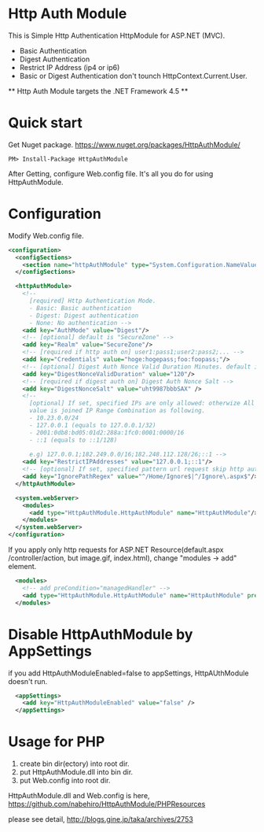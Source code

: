 # Http Auth Module
This is Simple Http Authentication HttpModule for ASP.NET (MVC).
- Basic Authentication
- Digest Authentication 
- Restrict IP Address (ip4 or ip6)
- Basic or Digest Authentication don't tounch HttpContext.Current.User.

** Http Auth Module targets the .NET Framework 4.5 **

# Quick start
Get Nuget package.
https://www.nuget.org/packages/HttpAuthModule/

```
PM> Install-Package HttpAuthModule
``` 

After Getting, configure Web.config file.
It's all you do for using HttpAuthModule.

# Configuration
Modify Web.config file.

```XML
<configuration>
  <configSections>
    <section name="httpAuthModule" type="System.Configuration.NameValueFileSectionHandler" />
  </configSections>

  <httpAuthModule>
    <!--
      [required] Http Authentication Mode.
      - Basic: Basic authentication
      - Digest: Digest authentication
      - None: No authentication -->
    <add key="AuthMode" value="Digest"/>
    <!-- [optional] default is "SecureZone" -->
    <add key="Realm" value="SecureZone"/>
    <!-- [required if http auth on] user1:pass1;user2:pass2;... -->
    <add key="Credentials" value="hoge:hogepass;foo:foopass;"/>
    <!-- [optional] Digest Auth Nonce Valid Duration Minutes. default is 120 -->
    <add key="DigestNonceValidDuration" value="120"/>
    <!-- [required if digest auth on] Digest Auth Nonce Salt -->
    <add key="DigestNonceSalt" value="uht9987bbbSAX" />
    <!--
      [optional] If set, specified IPs are only allowed: otherwize All IPs are allowed.
      value is joined IP Range Combination as following.
      - 10.23.0.0/24
      - 127.0.0.1 (equals to 127.0.0.1/32)
      - 2001:0db8:bd05:01d2:288a:1fc0:0001:0000/16
      - ::1 (equals to ::1/128)
      
      e.g) 127.0.0.1;182.249.0.0/16;182.248.112.128/26;::1 -->
    <add key="RestrictIPAddresses" value="127.0.0.1;::1"/>
    <!-- [optional] If set, specified pattern url request skip http auth and IP Restriction. -->
    <add key="IgnorePathRegex" value="^/Home/Ignore$|^/Ignore\.aspx$"/>
  </httpAuthModule>

  <system.webServer>
    <modules>
      <add type="HttpAuthModule.HttpAuthModule" name="HttpAuthModule"/>
    </modules> 
  </system.webServer>
</configuration>
```


If you apply only http requests for ASP.NET Resource(default.aspx /controller/action, but image.gif, index.html), change "modules -> add" element. 
```XML
  <modules>
    <!-- add preCondition="managedHandler" -->
    <add type="HttpAuthModule.HttpAuthModule" name="HttpAuthModule" preCondition="managedHandler" />
  </modules> 
```

# Disable HttpAuthModule by AppSettings
if you add HttpAuthModuleEnabled=false to appSettings, HttpAUthModule doesn't run.
```XML
  <appSettings>
    <add key="HttpAuthModuleEnabled" value="false" />   
  </appSettings>
```



# Usage for PHP
1. create bin dir(ectory) into root dir.
2. put HttpAuthModule.dll into bin dir.
3. put Web.config into root dir.

HttpAuthModule.dll and Web.config is here, https://github.com/nabehiro/HttpAuthModule/PHPResources

please see detail, http://blogs.gine.jp/taka/archives/2753

